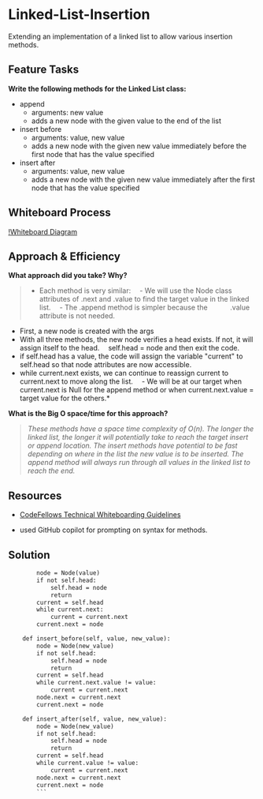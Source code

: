 # Linked-List-Insertion

Extending an implementation of a linked list to allow various insertion methods.

## Feature Tasks

**Write the following methods for the Linked List class:**

- append
  - arguments: new value
  - adds a new node with the given value to the end of the list
- insert before
  - arguments: value, new value
  - adds a new node with the given new value immediately before the first node that has the value specified
- insert after
  - arguments: value, new value
  - adds a new node with the given new value immediately after the first node that has the value specified

## Whiteboard Process

[!Whiteboard Diagram](python/code_challenges/linked_list_insertions/cc06_whiteboard.jpg)

## Approach & Efficiency

**What approach did you take? Why?**

>* Each method is very similar:
 - We will use the Node class attributes of .next and .value to find the target value in the linked list.
 - The .append method is simpler because the    .value attribute is not needed.
- First, a new node is created with the args
- With all three methods, the new node verifies a head exists. If not, it will assign itself to the head.
 self.head = node and then exit the code.
- if self.head has a value, the code will assign the variable "current" to self.head so that node attributes are now accessible.
- while current.next exists, we can continue to reassign current to current.next to move along the list.
 - We will be at our target when current.next is Null for the append method or when current.next.value = target value for the others.*

**What is the Big O space/time for this approach?**

>*These methods have a space time complexity of O(n). The longer the linked list, the longer it will potentially take to reach the target insert or append location.  The insert methods have potential to be fast depending on where in the list the new value is to be inserted. The append method will always run through all values in the linked list to reach the end.*

## Resources

- [CodeFellows Technical Whiteboarding Guidelines](https://codefellows.github.io/common_curriculum/challenges/code/whiteboarding)

- used GitHub copilot for prompting on syntax for methods.

## Solution

```def append(self, value):
        node = Node(value)
        if not self.head:
            self.head = node
            return
        current = self.head
        while current.next:
            current = current.next
        current.next = node

    def insert_before(self, value, new_value):
        node = Node(new_value)
        if not self.head:
            self.head = node
            return
        current = self.head
        while current.next.value != value:
            current = current.next
        node.next = current.next
        current.next = node

    def insert_after(self, value, new_value):
        node = Node(new_value)
        if not self.head:
            self.head = node
            return
        current = self.head
        while current.value != value:
            current = current.next
        node.next = current.next
        current.next = node
        ```
